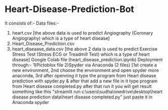 # Heart-Disease-Prediction-Bot
It consists of:-
Data files:- 
1) heart.csv 
[the above data is used to predict Angiography (Coronary Angiography) which is a type of heart disease]
2) Heart_Disease_Prediction.csv
3) heart_diseaase_data.csv
[the above 2 data is used to predict Exercise Stress Test (Stress ECG or Treadmill Test) which is a type of heart disease]
Google Colab file (heart_disease_prediction.ipynb)
Deployment through:-
1)Pictoblox file
2)Spyder via Anaconda (2 files)
[1st  create a new environment, 2nd choose the environment and open spyder more anaconda, 3rd after openning it type the program from Heart disease prediction with spyder.py & after that add a new file in it type program from Heart disease completed.py after that run it you will get result something like this "streamlit run c:\users\sudha\onedrive\desktop\heart disease prediction data\heart disease completed.py" just paste it in Anaconda spyder
